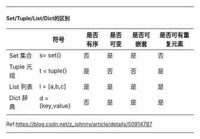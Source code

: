 ----

#### Set/Tuple/List/Dict的区别

| |符号|是否有序|是否可变|是否可嵌套|是否可有重复元素|
|---|---|----|----|---|---|
|Set 集合|s= set()|否|是|是|否|
|Tuple 元组|t = tuple()|是|否|否|是|
|List 列表|l = [a,b,c]|是|是|是|是|
|Dict 辞典|d = {key,value}|否|是|是|是|
|||||||

Ref:https://blog.csdn.net/z_johnny/article/details/50914787

---

